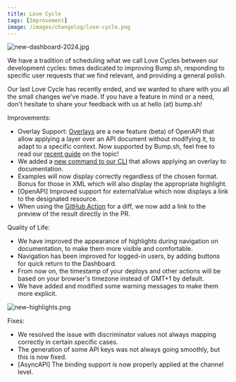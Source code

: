 ```yaml
---
title: Love Cycle
tags: [Improvement]
image: /images/changelog/love-cycle.png
---
```


![new-dashboard-2024.jpg](/images/changelog/love-cycle.png)

We have a tradition of scheduling what we call Love Cycles between our development cycles: times dedicated to improving Bump.sh, responding to specific user requests that we find relevant, and providing a general polish.

Our last Love Cycle has recently ended, and we wanted to share with you all the small changes we've made. If you have a feature in mind or a need, don't hesitate to share your feedback with us at hello (at) bump.sh!

Improvements:

- Overlay Support: [Overlays](https://docs.bump.sh/help/specification-support/overlays/) are a new feature (beta) of OpenAPI that allow applying a layer over an API document without modifying it, to adapt to a specific context. Now supported by Bump.sh, feel free to read our [recent guide](https://docs.bump.sh/guides/openapi/augmenting-generated-openapi/) on the topic!
- We added a [new command to our CLI](https://github.com/bump-sh/cli?tab=readme-ov-file#bump-overlay-definition_file-overlay_file) that allows applying an overlay to documentation.
- Examples will now display correctly regardless of the chosen format. Bonus for those in XML which will also display the appropriate highlight.
- [OpenAPI] Improved support for externalValue which now displays a link to the designated resource.
- When using the [GitHub Action](https://docs.bump.sh/help/continuous-integration/github-actions/) for a diff, we now add a link to the preview of the result directly in the PR.

Quality of Life:
- We have improved the appearance of highlights during navigation on documentation, to make them more visible and comfortable.
- Navigation has been improved for logged-in users, by adding buttons for quick return to the Dashboard.
- From now on, the timestamp of your deploys and other actions will be based on your browser's timezone instead of GMT+1 by default.
- We have added and modified some warning messages to make them more explicit.

![new-highlights.png](/images/changelog/new-highlights.png)

Fixes:
- We resolved the issue with discriminator values not always mapping correctly in certain specific cases.
- The generation of some API keys was not always going smoothly, but this is now fixed.
- [AsyncAPI] The binding support is now properly applied at the channel level.